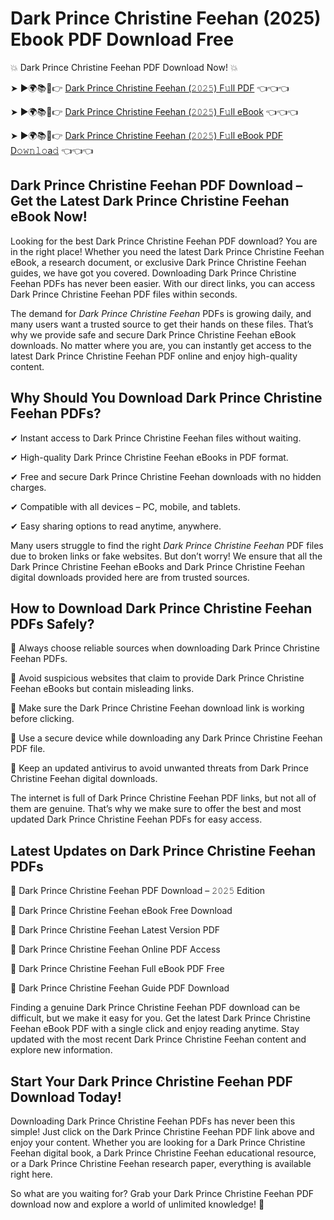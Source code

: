 # Dark Prince Christine Feehan (2025) Ebook PDF Download Free

💥 Dark Prince Christine Feehan PDF Download Now! 💥

➤ ►🌍📚📱👉 [Dark Prince Christine Feehan (𝟸𝟶𝟸𝟻) F𝚞ll PDF](https://getpdf.xyz/dark-prince-christine-feehan) 👈👈👈


➤ ►🌍📚📱👉 [Dark Prince Christine Feehan (𝟸𝟶𝟸𝟻) F𝚞ll eBook](https://getpdf.xyz/dark-prince-christine-feehan) 👈👈👈


➤ ►🌍📚📱👉 [Dark Prince Christine Feehan (𝟸𝟶𝟸𝟻) F𝚞ll eBook PDF D𝚘𝚠𝚗𝚕𝚘a𝚍](https://getpdf.xyz/dark-prince-christine-feehan) 👈👈👈


## Dark Prince Christine Feehan PDF Download – Get the Latest Dark Prince Christine Feehan eBook Now!

Looking for the best Dark Prince Christine Feehan PDF download? You are in the right place! Whether you need the latest Dark Prince Christine Feehan eBook, a research document, or exclusive Dark Prince Christine Feehan guides, we have got you covered. Downloading Dark Prince Christine Feehan PDFs has never been easier. With our direct links, you can access Dark Prince Christine Feehan PDF files within seconds.

The demand for *Dark Prince Christine Feehan* PDFs is growing daily, and many users want a trusted source to get their hands on these files. That’s why we provide safe and secure Dark Prince Christine Feehan eBook downloads. No matter where you are, you can instantly get access to the latest Dark Prince Christine Feehan PDF online and enjoy high-quality content.

## Why Should You Download Dark Prince Christine Feehan PDFs?

✔ Instant access to Dark Prince Christine Feehan files without waiting.

✔ High-quality Dark Prince Christine Feehan eBooks in PDF format.

✔ Free and secure Dark Prince Christine Feehan downloads with no hidden charges.

✔ Compatible with all devices – PC, mobile, and tablets.

✔ Easy sharing options to read anytime, anywhere.

Many users struggle to find the right *Dark Prince Christine Feehan* PDF files due to broken links or fake websites. But don’t worry! We ensure that all the Dark Prince Christine Feehan eBooks and Dark Prince Christine Feehan digital downloads provided here are from trusted sources.

## How to Download Dark Prince Christine Feehan PDFs Safely?

📌 Always choose reliable sources when downloading Dark Prince Christine Feehan PDFs.

📌 Avoid suspicious websites that claim to provide Dark Prince Christine Feehan eBooks but contain misleading links.

📌 Make sure the Dark Prince Christine Feehan download link is working before clicking.

📌 Use a secure device while downloading any Dark Prince Christine Feehan PDF file.

📌 Keep an updated antivirus to avoid unwanted threats from Dark Prince Christine Feehan digital downloads.

The internet is full of Dark Prince Christine Feehan PDF links, but not all of them are genuine. That’s why we make sure to offer the best and most updated Dark Prince Christine Feehan PDFs for easy access.

## Latest Updates on Dark Prince Christine Feehan PDFs

🔹 Dark Prince Christine Feehan PDF Download – 𝟸𝟶𝟸𝟻 Edition

🔹 Dark Prince Christine Feehan eBook Free Download

🔹 Dark Prince Christine Feehan Latest Version PDF

🔹 Dark Prince Christine Feehan Online PDF Access

🔹 Dark Prince Christine Feehan Full eBook PDF Free

🔹 Dark Prince Christine Feehan Guide PDF Download

Finding a genuine Dark Prince Christine Feehan PDF download can be difficult, but we make it easy for you. Get the latest Dark Prince Christine Feehan eBook PDF with a single click and enjoy reading anytime. Stay updated with the most recent Dark Prince Christine Feehan content and explore new information.

## Start Your Dark Prince Christine Feehan PDF Download Today!

Downloading Dark Prince Christine Feehan PDFs has never been this simple! Just click on the Dark Prince Christine Feehan PDF link above and enjoy your content. Whether you are looking for a Dark Prince Christine Feehan digital book, a Dark Prince Christine Feehan educational resource, or a Dark Prince Christine Feehan research paper, everything is available right here.

So what are you waiting for? Grab your Dark Prince Christine Feehan PDF download now and explore a world of unlimited knowledge! 🚀